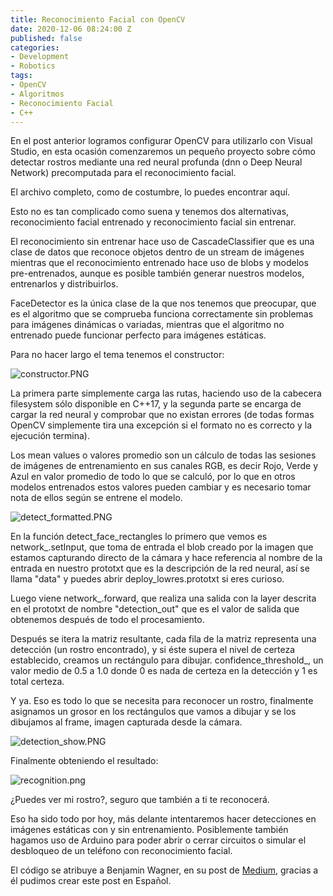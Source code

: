 ```yaml
---
title: Reconocimiento Facial con OpenCV
date: 2020-12-06 08:24:00 Z
published: false
categories:
- Development
- Robotics
tags:
- OpenCV
- Algoritmos
- Reconocimiento Facial
- C++
---
```


En el post anterior logramos configurar OpenCV para utilizarlo con Visual Studio, en esta ocasión comenzaremos un pequeño proyecto sobre cómo detectar rostros mediante una red neural profunda (dnn o Deep Neural Network) precomputada para el reconocimiento facial.

El archivo completo, como de costumbre, lo puedes encontrar aquí.

Esto no es tan complicado como suena y tenemos dos alternativas, reconocimiento facial entrenado y reconocimiento facial sin entrenar.

El reconocimiento sin entrenar hace uso de CascadeClassifier que es una clase de datos que reconoce objetos dentro de un stream de imágenes mientras que el reconocimiento entrenado hace uso de blobs y modelos pre-entrenados, aunque es posible también generar nuestros modelos, entrenarlos y distribuirlos.

FaceDetector es la única clase de la que nos tenemos que preocupar, que es el algoritmo que se comprueba funciona correctamente sin problemas para imágenes dinámicas o variadas, mientras que el algoritmo no entrenado puede funcionar perfecto para imágenes estáticas.

Para no hacer largo el tema tenemos el constructor:

![constructor.PNG](/uploads/constructor.PNG)

La primera parte simplemente carga las rutas, haciendo uso de la cabecera filesystem sólo disponible en C++17, y la segunda parte se encarga de cargar la red neural y comprobar que no existan errores (de todas formas OpenCV simplemente tira una excepción si el formato no es correcto y la ejecución termina).

Los mean values o valores promedio son un cálculo de todas las sesiones de imágenes de entrenamiento en sus canales RGB, es decir Rojo, Verde y Azul en valor promedio de todo lo que se calculó, por lo que en otros modelos entrenados estos valores pueden cambiar y es necesario tomar nota de ellos según se entrene el modelo.

![detect_formatted.PNG](/uploads/detect_formatted.PNG)

En la función detect_face_rectangles lo primero que vemos es network_.setInput, que toma de entrada el blob creado por la imagen que estamos capturando directo de la cámara y hace referencia al nombre de la entrada en nuestro prototxt que es la descripción de la red neural, así se llama "data" y puedes abrir deploy_lowres.prototxt si eres curioso.

Luego viene network_.forward, que realiza una salida con la layer descrita en el prototxt de nombre "detection_out" que es el valor de salida que obtenemos después de todo el procesamiento.

Después se itera la matriz resultante, cada fila de la matriz representa una detección (un rostro encontrado), y si éste supera el nivel de certeza establecido, creamos un rectángulo para dibujar. confidence_threshold_, un valor medio de 0.5 a 1.0 donde 0 es nada de certeza en la detección y 1 es total certeza.

Y ya. Eso es todo lo que se necesita para reconocer un rostro, finalmente asignamos un grosor en los rectángulos que vamos a dibujar y se los dibujamos al frame, imagen capturada desde la cámara.

![detection_show.PNG](/uploads/detection_show.PNG)

Finalmente obteniendo el resultado:

![recognition.png](/uploads/recognition.png)

¿Puedes ver mi rostro?, seguro que también a ti te reconocerá.

Eso ha sido todo por hoy, más delante intentaremos hacer detecciones en imágenes estáticas con y sin entrenamiento. Posiblemente también hagamos uso de Arduino para poder abrir o cerrar circuitos o simular el desbloqueo de un teléfono con reconocimiento facial.

El código se atribuye a Benjamin Wagner, en su post de [Medium](https://medium.com/analytics-vidhya/building-a-face-detector-with-opencv-in-c-8814cd374ea1), gracias a él pudimos crear este post en Español.